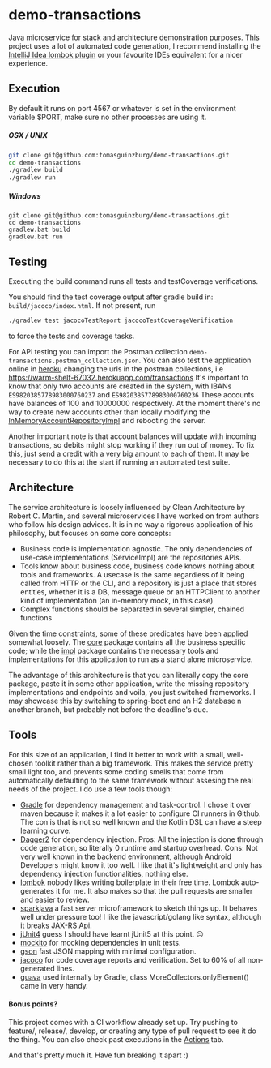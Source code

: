 # demo-transactions
Java microservice for stack and architecture demonstration purposes.
This project uses a lot of automated code generation, I recommend installing the [IntelliJ Idea lombok plugin](https://plugins.jetbrains.com/plugin/6317-lombok) or your favourite IDEs equivalent for a nicer experience.

## Execution
By default it runs on port 4567 or whatever is set in the environment variable $PORT, make sure no other processes are using it.
##### OSX / UNIX
```bash
git clone git@github.com:tomasguinzburg/demo-transactions.git
cd demo-transactions
./gradlew build
./gradlew run
```
##### Windows
```shell
git clone git@github.com:tomasguinzburg/demo-transactions.git
cd demo-transactions
gradlew.bat build
gradlew.bat run
```

## Testing
Executing the build command runs all tests and testCoverage verifications.

You should find the test coverage output after gradle build in: `build/jacoco/index.html`. 
If not present, run 
```bash
./gradlew test jacocoTestReport jacocoTestCoverageVerification
```
to force the tests and coverage tasks. 

For API testing you can import the Postman collection `demo-transactions.postman_collection.json`.
You can also test the application online in [heroku](https://warm-shelf-67032.herokuapp.com/) changing the urls in the postman collections, i.e https://warm-shelf-67032.herokuapp.com/transactions
It's important to know that only two accounts are created in the system, with IBANs `ES9820385778983000760237` and `ES9820385778983000760236`
These accounts have balances of 100 and 10000000 respectively. 
At the moment there's no way to create new accounts other than locally modifying the [InMemoryAccountRepositoryImpl](https://github.com/tomasguinzburg/demo-transactions/blob/a722ece6e4bea23ff8e38619b0bb06d72cefb5bc/src/main/java/com/tomasguinzburg/demo/impl/repositories/InMemoryAccountRepositoryImpl.java)
and rebooting the server.

Another important note is that account balances will update with incoming transactions, so debits might stop working if they run out of money.
To fix this, just send a credit with a very big amount to each of them. It may be necessary to do this at the start if running an automated test suite.

## Architecture
The service architecture is loosely influenced by Clean Architecture by Robert C. Martin, and several microservices I have worked on
from authors who follow his design advices. It is in no way a rigorous application of his philosophy, but focuses on some core concepts:
- Business code is implementation agnostic. The only dependencies of use-case implementations (ServiceImpl) are the repositories APIs.
- Tools know about business code, business code knows nothing about tools and frameworks. A usecase is the same regardless of it being called from HTTP or the CLI,
and a repository is just a place that stores entities, whether it is a DB, message queue or an HTTPClient to another kind of implementation (an in-memory mock, in this case)
- Complex functions should be separated in several simpler, chained functions

Given the time constraints, some of these predicates have been applied somewhat loosely.
The [core](https://github.com/tomasguinzburg/demo-transactions/blob/a722ece6e4bea23ff8e38619b0bb06d72cefb5bc/src/main/java/com/tomasguinzburg/demo/core) package
contains all the business specific code; while the [impl](https://github.com/tomasguinzburg/demo-transactions/blob/a722ece6e4bea23ff8e38619b0bb06d72cefb5bc/src/main/java/com/tomasguinzburg/demo/impl) package
contains the necessary tools and implementations for this application to run as a stand alone microservice.

The advantage of this architecture is that you can literally copy the core package, paste it in some other application, write the missing repository implementations and endpoints and voila,
you just switched frameworks. I may showcase this by switching to spring-boot and an H2 database n another branch, but probably not before the deadline's due.

## Tools
For this size of an application, I find it better to work with a small, well-chosen toolkit rather than a big framework. This makes the service pretty small light too,
and prevents some coding smells that come from automatically defaulting to the same framework without assesing the real needs of the project. I do use a few tools though:

- [Gradle](https://gradle.org/) for dependency management and task-control. I chose it over maven because it makes it a lot easier to configure CI runners in Github. The con is that is not so well known and the Kotlin DSL can have a steep learning curve.
- [Dagger2](https://dagger.dev/) for dependency injection. Pros: All the injection is done through code generation, so literally 0 runtime and startup overhead. Cons: Not very well known in the backend environment, although Android Developers might know it too well. I like that it's lightweight and only has dependency injection functionalities, nothing else. 
- [lombok](https://projectlombok.org/) nobody likes writing boilerplate in their free time. Lombok auto-generates it for me. It also makes so that the pull requests are smaller and easier to review. 
- [sparkjava](https://sparkjava.com/) a fast server microframework to sketch things up. It behaves well under pressure too! I like the javascript/golang like syntax, although it breaks JAX-RS Api.
- [jUnit4](https://junit.org/junit4/) guess I should have learnt jUnit5 at this point. 😔
- [mockito](https://site.mockito.org/) for mocking dependencies in unit tests.
- [gson](https://github.com/google/gson) fast JSON mapping with minimal configuration.
- [jacoco](https://www.eclemma.org/jacoco/) for code coverage reports and verification. Set to 60% of all non-generated lines.
- [guava](https://github.com/google/guava) used internally by Gradle, class MoreCollectors.onlyElement() came in very handy.

#### Bonus points?
This project comes with a CI workflow already set up. Try pushing to feature/, release/, develop, or creating any type of pull request to see it do the thing. You can also check past executions in the [Actions](https://github.com/tomasguinzburg/demo-transactions/actions) tab. 

And that's pretty much it.
Have fun breaking it apart :)
